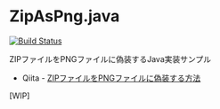 # ZipAsPng.java

[![Build Status](https://travis-ci.org/yoshi389111/ZipAsPng.java.svg?branch=master)](https://travis-ci.org/yoshi389111/ZipAsPng.java)

ZIPファイルをPNGファイルに偽装するJava実装サンプル

* Qiita - [ZIPファイルをPNGファイルに偽装する方法](https://qiita.com/yoshi389111/items/0c0d2e32bef1141ccd02)

[WIP]
